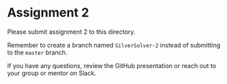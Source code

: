 # Assignment 2

Please submit assignment 2 to this directory.

Remember to create a branch named `SilverSolver-2` 
instead of submitting to the `master` branch.

If you have any questions, review the GitHub presentation or reach
out to your group or mentor on Slack.
